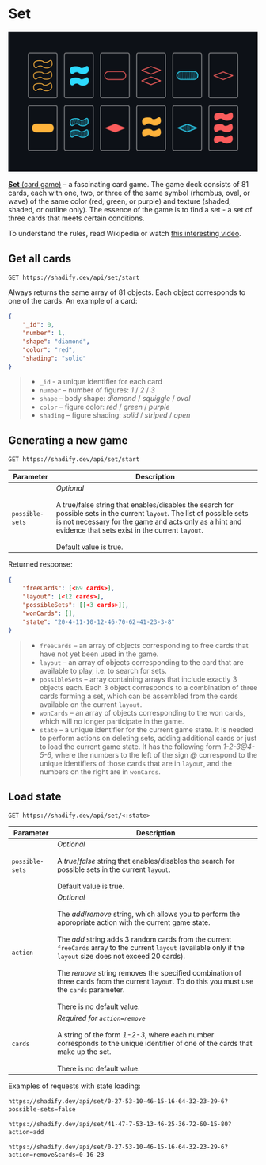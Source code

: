 # Set

<p align="center"><img src="../images/set.png" alt="Set"/></p>

[**Set** (card game)](<https://en.wikipedia.org/wiki/Set_(card_game)>) – a fascinating card game. The game deck consists of 81 cards, each with one, two, or three of the same symbol (rhombus, oval, or wave) of the same color (red, green, or purple) and texture (shaded, shaded, or outline only). The essence of the game is to find a set - a set of three cards that meets certain conditions.

To understand the rules, read Wikipedia or watch [this interesting video](https://youtu.be/NzXDfSFQ1c0).

## Get all cards

```nginx
GET https://shadify.dev/api/set/start
```

Always returns the same array of 81 objects. Each object corresponds to one of the cards. An example of a card:

```json
{
    "_id": 0,
    "number": 1,
    "shape": "diamond",
    "color": "red",
    "shading": "solid"
}
```

> -   `_id` - a unique identifier for each card <br>
> -   `number` – number of figures: _1_ / _2_ / _3_ <br>
> -   `shape` – body shape: _diamond_ / _squiggle_ / _oval_ <br>
> -   `color` – figure color: _red_ / _green_ / _purple_ <br>
> -   `shading` – figure shading: _solid_ / _striped_ / _open_

## Generating a new game

```nginx
GET https://shadify.dev/api/set/start
```

| Parameter       | Description                                                                                                                                                                                                                                                                               |
| --------------- | ----------------------------------------------------------------------------------------------------------------------------------------------------------------------------------------------------------------------------------------------------------------------------------------- |
| `possible-sets` | _Optional_ <br><br> A true/false string that enables/disables the search for possible sets in the current `layout`. The list of possible sets is not necessary for the game and acts only as a hint and evidence that sets exist in the current `layout`. <br><br> Default value is true. |

Returned response:

```json
{
	"freeCards": [<69 cards>],
	"layout": [<12 cards>],
	"possibleSets": [[<3 cards>]],
	"wonCards": [],
	"state": "20-4-11-10-12-46-70-62-41-23-3-8"
}
```

> -   `freeCards` – an array of objects corresponding to free cards that have not yet been used in the game. <br>
> -   `layout` – an array of objects corresponding to the card that are available to play, i.e. to search for sets. <br>
> -   `possibleSets` – array containing arrays that include exactly 3 objects each. Each 3 object corresponds to a combination of three cards forming a set, which can be assembled from the cards available on the current `layout`. <br>
> -   `wonCards` – an array of objects corresponding to the won cards, which will no longer participate in the game. <br>
> -   `state` – a unique identifier for the current game state. It is needed to perform actions on deleting sets, adding additional cards or just to load the current game state. It has the following form _1-2-3@4-5-6_, where the numbers to the left of the sign _@_ correspond to the unique identifiers of those cards that are in `layout`, and the numbers on the right are in `wonCards`.

## Load state

```nginx
GET https://shadify.dev/api/set/<:state>
```

| Parameter       | Description                                                                                                                                                                                                                                                                                                                                                                                                                                                                                         |
| --------------- | --------------------------------------------------------------------------------------------------------------------------------------------------------------------------------------------------------------------------------------------------------------------------------------------------------------------------------------------------------------------------------------------------------------------------------------------------------------------------------------------------- |
| `possible-sets` | _Optional_ <br><br> A _true_/_false_ string that enables/disables the search for possible sets in the current `layout`. <br><br> Default value is true.                                                                                                                                                                                                                                                                                                                                             |
| `action`        | _Optional_ <br><br> The _add_/_remove_ string, which allows you to perform the appropriate action with the current game state. <br><br> The _add_ string adds 3 random cards from the current `freeCards` array to the current `layout` (available only if the `layout` size does not exceed 20 cards). <br><br> The _remove_ string removes the specified combination of three cards from the current `layout`. To do this you must use the `cards` parameter. <br><br> There is no default value. |
| `cards`         | _Required for `action=remove`_ <br><br> A string of the form _1-2-3_, where each number corresponds to the unique identifier of one of the cards that make up the set. <br><br> There is no default value.                                                                                                                                                                                                                                                                                          |

Examples of requests with state loading:

```nginx
https://shadify.dev/api/set/0-27-53-10-46-15-16-64-32-23-29-6?possible-sets=false
```

```nginx
https://shadify.dev/api/set/41-47-7-53-13-46-25-36-72-60-15-80?action=add
```

```nginx
https://shadify.dev/api/set/0-27-53-10-46-15-16-64-32-23-29-6?action=remove&cards=0-16-23
```
